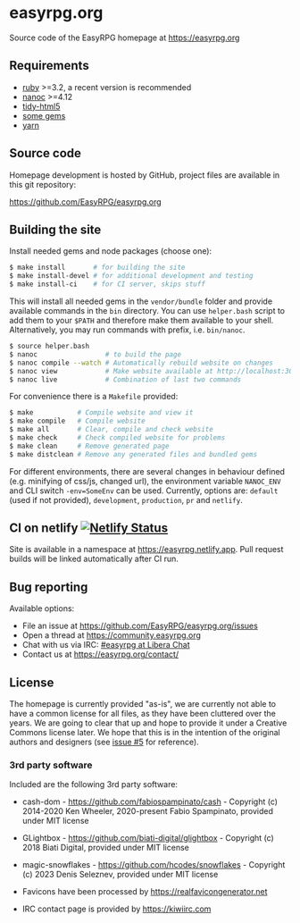 # easyrpg.org

Source code of the EasyRPG homepage at https://easyrpg.org


## Requirements

 - [ruby] >=3.2, a recent version is recommended
 - [nanoc] >=4.12
 - [tidy-html5]
 - [some gems]
 - [yarn]


## Source code

Homepage development is hosted by GitHub, project files are available in this
git repository:

https://github.com/EasyRPG/easyrpg.org


## Building the site

Install needed gems and node packages (choose one):

```bash
$ make install       # for building the site
$ make install-devel # for additional development and testing
$ make install-ci    # for CI server, skips stuff
```

This will install all needed gems in the `vendor/bundle` folder and provide
available commands in the `bin` directory. You can use `helper.bash` script
to add them to your `$PATH` and therefore make them available to your shell.
Alternatively, you may run commands with prefix, i.e. `bin/nanoc`.

```bash
$ source helper.bash
$ nanoc                 # to build the page
$ nanoc compile --watch # Automatically rebuild website on changes
$ nanoc view            # Make website available at http://localhost:3000
$ nanoc live            # Combination of last two commands
```

For convenience there is a `Makefile` provided:

```bash
$ make           # Compile website and view it
$ make compile   # Compile website
$ make all       # Clear, compile and check website
$ make check     # Check compiled website for problems
$ make clean     # Remove generated page
$ make distclean # Remove any generated files and bundled gems
```

For different environments, there are several changes in behaviour defined
(e.g. minifying of css/js, changed url), the environment variable `NANOC_ENV`
and CLI switch `-env=SomeEnv` can be used. Currently, options are: `default`
(used if not provided), `development`, `production`, `pr` and `netlify`.

## CI on netlify [![Netlify Status][netlify-img]][netlify-deploy]

Site is available in a namespace at https://easyrpg.netlify.app.
Pull request builds will be linked automatically after CI run.


## Bug reporting

Available options:

* File an issue at https://github.com/EasyRPG/easyrpg.org/issues
* Open a thread at https://community.easyrpg.org
* Chat with us via IRC: [#easyrpg at Libera Chat]
* Contact us at https://easyrpg.org/contact/


## License

The homepage is currently provided "as-is", we are currently not able to have
a common license for all files, as they have been cluttered over the years. We
are going to clear that up and hope to provide it under a Creative Commons
license later. We hope that this is in the intention of the original authors
and designers (see [issue #5] for reference).


### 3rd party software

Included are the following 3rd party software:

* cash-dom - https://github.com/fabiospampinato/cash - Copyright (c) 2014-2020
  Ken Wheeler, 2020-present Fabio Spampinato, provided under MIT license

* GLightbox - https://github.com/biati-digital/glightbox - Copyright (c) 2018
  Biati Digital, provided under MIT license

* magic-snowflakes - https://github.com/hcodes/snowflakes - Copyright (c) 2023
  Denis Seleznev, provided under MIT license

* Favicons have been processed by https://realfavicongenerator.net

* IRC contact page is provided by https://kiwiirc.com

[ruby]: https://www.ruby-lang.org
[nanoc]: https://nanoc.ws/
[tidy-html5]: http://www.html-tidy.org
[some gems]: Gemfile
[yarn]: https://yarnpkg.com
[netlify-img]: https://api.netlify.com/api/v1/badges/697e9cfb-4ea6-4945-8ddd-9384735e0b0f/deploy-status
[netlify-deploy]: https://app.netlify.com/sites/easyrpg/deploys
[#easyrpg at Libera Chat]: https://kiwiirc.com/nextclient/#ircs://irc.libera.chat/#easyrpg?nick=rpgguest??
[issue #5]: https://github.com/EasyRPG/easyrpg.org/issues/5
